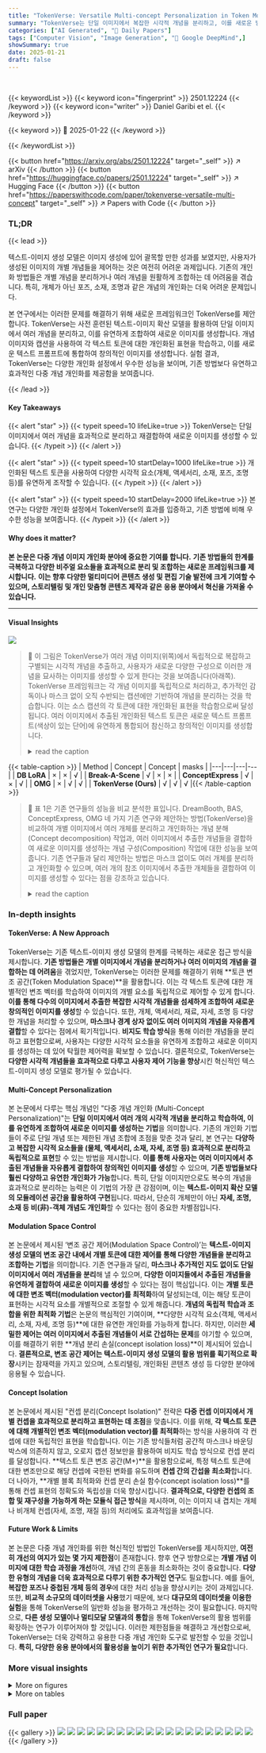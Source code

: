 ```yaml
---
title: "TokenVerse: Versatile Multi-concept Personalization in Token Modulation Space"
summary: "TokenVerse는 단일 이미지에서 복잡한 시각적 개념을 분리하고, 이를 새로운 방식으로 결합하여 창의적인 이미지를 생성하는 혁신적인 방법입니다."
categories: ["AI Generated", "🤗 Daily Papers"]
tags: ["Computer Vision", "Image Generation", "🏢 Google DeepMind",]
showSummary: true
date: 2025-01-21
draft: false
---
```


<br>

{{< keywordList >}}
{{< keyword icon="fingerprint" >}} 2501.12224 {{< /keyword >}}
{{< keyword icon="writer" >}} Daniel Garibi et el. {{< /keyword >}}
 
{{< keyword >}} 🤗 2025-01-22 {{< /keyword >}}
 
{{< /keywordList >}}

{{< button href="https://arxiv.org/abs/2501.12224" target="_self" >}}
↗ arXiv
{{< /button >}}
{{< button href="https://huggingface.co/papers/2501.12224" target="_self" >}}
↗ Hugging Face
{{< /button >}}
{{< button href="https://paperswithcode.com/paper/tokenverse-versatile-multi-concept" target="_self" >}}
↗ Papers with Code
{{< /button >}}




### TL;DR


{{< lead >}}

텍스트-이미지 생성 모델은 이미지 생성에 있어 괄목할 만한 성과를 보였지만, 사용자가 생성된 이미지의 개별 개념들을 제어하는 것은 여전히 어려운 과제입니다. 기존의 개인화 방법들은 개별 개념을 분리하거나 여러 개념을 원활하게 조합하는 데 어려움을 겪습니다. 특히, 개체가 아닌 포즈, 소재, 조명과 같은 개념의 개인화는 더욱 어려운 문제입니다.

본 연구에서는 이러한 문제를 해결하기 위해 새로운 프레임워크인 TokenVerse를 제안합니다. TokenVerse는 사전 훈련된 텍스트-이미지 확산 모델을 활용하여 단일 이미지에서 여러 개념을 분리하고, 이를 유연하게 조합하여 새로운 이미지를 생성합니다.  개념 이미지와 캡션을 사용하여 각 텍스트 토큰에 대한 개인화된 표현을 학습하고, 이를 새로운 텍스트 프롬프트에 통합하여 창의적인 이미지를 생성합니다. 실험 결과, TokenVerse는 다양한 개인화 설정에서 우수한 성능을 보이며, 기존 방법보다 유연하고 효과적인 다중 개념 개인화를 제공함을 보여줍니다.

{{< /lead >}}


#### Key Takeaways

{{< alert "star" >}}
{{< typeit speed=10 lifeLike=true >}} TokenVerse는 단일 이미지에서 여러 개념을 효과적으로 분리하고 재결합하여 새로운 이미지를 생성할 수 있습니다. {{< /typeit >}}
{{< /alert >}}

{{< alert "star" >}}
{{< typeit speed=10 startDelay=1000 lifeLike=true >}} 개인화된 텍스트 토큰을 사용하여 다양한 시각적 요소(개체, 액세서리, 소재, 포즈, 조명 등)를 유연하게 조작할 수 있습니다. {{< /typeit >}}
{{< /alert >}}

{{< alert "star" >}}
{{< typeit speed=10 startDelay=2000 lifeLike=true >}} 본 연구는 다양한 개인화 설정에서 TokenVerse의 효과를 입증하고, 기존 방법에 비해 우수한 성능을 보여줍니다. {{< /typeit >}}
{{< /alert >}}

#### Why does it matter?
**본 논문은 다중 개념 이미지 개인화 분야에 중요한 기여를 합니다.** **기존 방법들의 한계를 극복하고 다양한 비주얼 요소들을 효과적으로 분리 및 조합하는 새로운 프레임워크를 제시합니다.**  **이는 향후 다양한 멀티미디어 콘텐츠 생성 및 편집 기술 발전에 크게 기여할 수 있으며, 스토리텔링 및 개인 맞춤형 콘텐츠 제작과 같은 응용 분야에서 혁신을 가져올 수 있습니다.**

------
#### Visual Insights



![](https://arxiv.org/html/2501.12224/x2.png)

> 🔼 이 그림은 TokenVerse가 여러 개념 이미지(위쪽)에서 독립적으로 복잡하고 구별되는 시각적 개념을 추출하고, 사용자가 새로운 다양한 구성으로 이러한 개념을 묘사하는 이미지를 생성할 수 있게 한다는 것을 보여줍니다(아래쪽).  TokenVerse 프레임워크는 각 개념 이미지를 독립적으로 처리하고, 추가적인 감독이나 마스크 없이 오직 수반되는 캡션에만 기반하여 개념을 분리하는 것을 학습합니다. 이는 소스 캡션의 각 토큰에 대한 개인화된 표현을 학습함으로써 달성됩니다. 여러 이미지에서 추출된 개인화된 텍스트 토큰은 새로운 텍스트 프롬프트(색상이 있는 단어)에 유연하게 통합되어 참신하고 창의적인 이미지를 생성합니다.
> <details>
> <summary>read the caption</summary>
> Figure 1: TokenVerse extracts distinct complex visual concepts from a set of concept images (top), and allows users to generate images that depict these concepts in novel versatile compositions (bottom row). Our framework independently processes each concept image, and learns to disentangle its concepts based solely on an accompanying caption, without any additional supervision or masks. This is achieved by learning a personalized representation for each token in the source caption. Our personalized text tokens, extracted from multiple images, are then flexibly incorporated into new text prompts (colored words) to generate novel creative images.
> </details>





{{< table-caption >}}
| Method | Concept | Concept | masks |
|---|---|---|---| 
| **DB LoRA** | × | × | √ |
| **Break-A-Scene** | √ | × | × |
| **ConceptExpress** | √ | × | √ |
| **OMG** | × | √ | √ |
| **TokenVerse (Ours)** | √ | √ | √ |{{< /table-caption >}}

> 🔼 표 1은 기존 연구들의 성능을 비교 분석한 표입니다. DreamBooth, BAS, ConceptExpress, OMG 네 가지 기존 연구와 제안하는 방법(TokenVerse)을 비교하여 개별 이미지에서 여러 개체를 분리하고 개인화하는 개념 분해(Concept decomposition) 작업과, 여러 이미지에서 추출한 개념들을 결합하여 새로운 이미지를 생성하는 개념 구성(Composition) 작업에 대한 성능을 보여줍니다. 기존 연구들과 달리 제안하는 방법은 마스크 없이도 여러 개체를 분리하고 개인화할 수 있으며, 여러 개의 참조 이미지에서 추출한 개체들을 결합하여 이미지를 생성할 수 있다는 점을 강조하고 있습니다.
> <details>
> <summary>read the caption</summary>
> Table 1: Capabilities of competing baselines. The table lists the capabilities of DreamBooth [32], BAS [8], ConceptExpress [14], OMG [23] and our method. Concept decomposition is the task of disentangling and personalizing multiple objects from a single image. Composition is the task of combining separately learned concepts in a new generated image. Unlike existing approaches, our method enables mask-free multi-object disentangled personalization, as well as the composition of multiple objects from several reference images.
> </details>





### In-depth insights


#### TokenVerse: A New Approach
TokenVerse는 기존 텍스트-이미지 생성 모델의 한계를 극복하는 새로운 접근 방식을 제시합니다. **기존 방법들은 개별 이미지에서 개념을 분리하거나 여러 이미지의 개념을 결합하는 데 어려움**을 겪었지만, TokenVerse는 이러한 문제를 해결하기 위해 **토큰 변조 공간(Token Modulation Space)**을 활용합니다. 이는 각 텍스트 토큰에 대한 개별적인 변조 벡터를 학습하여 이미지의 개별 요소를 독립적으로 제어할 수 있게 합니다. **이를 통해 다수의 이미지에서 추출한 복잡한 시각적 개념들을 섬세하게 조합하여 새로운 창의적인 이미지를 생성**할 수 있습니다.  또한, 개체, 액세서리, 재료, 자세, 조명 등 다양한 개념을 처리할 수 있으며, **마스크나 경계 상자 없이도 여러 이미지의 개념을 자유롭게 결합**할 수 있다는 점에서 획기적입니다.  **비지도 학습 방식**을 통해 이러한 개념들을 분리하고 표현함으로써, 사용자는 다양한 시각적 요소들을 유연하게 조합하고 새로운 이미지를 생성하는 데 있어 탁월한 제어력을 확보할 수 있습니다.  결론적으로, TokenVerse는 **다양한 시각적 개념들을 효과적으로 다루고 사용자 제어 기능을 향상**시킨 혁신적인 텍스트-이미지 생성 모델로 평가될 수 있습니다.

#### Multi-Concept Personalization
본 논문에서 다루는 핵심 개념인 "다중 개념 개인화 (Multi-Concept Personalization)"는 **단일 이미지에서 여러 개의 시각적 개념을 분리하고 학습하여, 이를 유연하게 조합하여 새로운 이미지를 생성하는 기법**을 의미합니다. 기존의 개인화 기법들이 주로 단일 개념 또는 제한된 개념 조합에 초점을 맞춘 것과 달리, 본 연구는 **다양하고 복잡한 시각적 요소들을 (물체, 액세서리, 소재, 자세, 조명 등) 효과적으로 분리하고 독립적으로 표현**할 수 있는 방법을 제시합니다.  **이를 통해 사용자는 여러 이미지에서 추출된 개념들을 자유롭게 결합하여 창의적인 이미지를 생성**할 수 있으며, **기존 방법들보다 훨씬 다양하고 유연한 개인화가 가능**합니다. 특히, 단일 이미지만으로도 복수의 개념을 효과적으로 분리하는 능력은 이 기법의 가장 큰 강점이며,  이는 **텍스트-이미지 확산 모델의 모듈레이션 공간을 활용하여 구현**됩니다. 따라서, 단순히 개체만이 아닌 **자세, 조명, 소재 등 비(非)-객체 개념도 개인화**할 수 있다는 점이 중요한 차별점입니다.

#### Modulation Space Control
본 논문에서 제시된 ‘변조 공간 제어(Modulation Space Control)’는 **텍스트-이미지 생성 모델의 변조 공간 내에서 개별 토큰에 대한 제어를 통해 다양한 개념들을 분리하고 조합하는 기법**을 의미합니다.  기존 연구들과 달리, **마스크나 추가적인 지도 없이도 단일 이미지에서 여러 개념들을 분리**해 낼 수 있으며, **다양한 이미지들에서 추출된 개념들을 유연하게 결합하여 새로운 이미지를 생성**할 수 있다는 점이 핵심입니다.  이는 **개별 토큰에 대한 변조 벡터(modulation vector)를 최적화**하여 달성되는데, 이는 해당 토큰이 표현하는 시각적 요소를 개별적으로 조절할 수 있게 해줍니다.  **개념의 독립적 학습과 조합을 위한 최적화 기법**은 논문의 핵심적인 기여이며, **다양한 시각적 요소(객체, 액세서리, 소재, 자세, 조명 등)**에 대한 유연한 개인화를 가능하게 합니다.  하지만, 이러한 **세밀한 제어는 여러 이미지에서 추출된 개념들이 서로 간섭하는 문제**를 야기할 수 있으며, 이를 해결하기 위한 **개념 분리 손실(concept isolation loss)**이 제시되어 있습니다.  **결론적으로, 변조 공간 제어는 텍스트-이미지 생성 모델의 활용 범위를 획기적으로 확장**시키는 잠재력을 가지고 있으며, 스토리텔링, 개인화된 콘텐츠 생성 등 다양한 분야에 응용될 수 있습니다.

#### Concept Isolation
본 논문에서 제시된 "컨셉 분리(Concept Isolation)" 전략은 **다중 컨셉 이미지에서 개별 컨셉을 효과적으로 분리하고 표현하는 데 초점**을 맞춥니다.  이를 위해, **각 텍스트 토큰에 대해 개별적인 변조 벡터(modulation vector)를 최적화**하는 방식을 사용하여 각 컨셉에 대한 독립적인 표현을 학습합니다. 이는 기존 방식들처럼 공간적 마스크나 바운딩 박스에 의존하지 않고, 오로지 캡션 정보만을 활용하여 비지도 학습 방식으로 컨셉 분리를 달성합니다.  **텍스트 토큰 변조 공간(M+)**을 활용함으로써, 특정 텍스트 토큰에 대한 변조만으로 해당 컨셉에 국한된 변화를 유도하며 **컨셉 간의 간섭을 최소화**합니다.  더 나아가, **개별 블록 최적화와 컨셉 분리 손실 함수(concept isolation loss)**를 통해 컨셉 표현의 정확도와 독립성을 더욱 향상시킵니다.  **결과적으로, 다양한 컨셉의 조합 및 재구성을 가능하게 하는 모듈식 접근 방식**을 제시하며, 이는 이미지 내 겹치는 개체나 비개체 컨셉(자세, 조명, 재질 등)의 처리에도 효과적임을 보여줍니다.

#### Future Work & Limits
본 논문은 다중 개념 개인화를 위한 혁신적인 방법인 TokenVerse를 제시하지만, **여전히 개선의 여지가 있는 몇 가지 제한점**이 존재합니다.  향후 연구 방향으로는 **개별 개념 이미지에 대한 학습 과정을 개선**하여, 개념 간의 혼동을 최소화하는 것이 중요합니다.  **다양한 유형의 개념을 더욱 효과적으로 다루기 위한 추가적인 연구**도 필요합니다. 예를 들어, **복잡한 포즈나 중첩된 개체 등의 경우**에 대한 처리 성능을 향상시키는 것이 과제입니다. 또한, **비교적 소규모의 데이터셋을 사용**했기 때문에, 보다 **대규모의 데이터셋을 이용한 실험**을 통해 TokenVerse의 일반화 성능을 평가하고 개선하는 것이 필요합니다. 마지막으로, **다른 생성 모델이나 멀티모달 모델과의 통합**을 통해 TokenVerse의 활용 범위를 확장하는 연구가 이루어져야 할 것입니다. 이러한 제한점들을 해결하고 개선함으로써, TokenVerse는 더욱 강력하고 유용한 다중 개념 개인화 도구로 발전할 수 있을 것입니다.  **특히, 다양한 응용 분야에서의 활용성을 높이기 위한 추가적인 연구가 필요**합니다.


### More visual insights

<details>
<summary>More on figures
</summary>


![](https://arxiv.org/html/2501.12224/x3.png)

> 🔼 그림 2는 전역 변조 공간(ℳ)과 토큰별 변조 공간(ℳ+)에서의 방향을 보여줍니다. 생성된 이미지(맨 위 행)가 주어지면, ℳ과 ℳ+ 공간 모두에서 텍스트 기반 방향을 사용하여 이미지를 수정합니다. (a) 모든 텍스트 및 이미지 토큰을 변조하는 데 사용되는 벡터에 방향을 추가하면(즉, ℳ 공간의 방향) 생성된 이미지에서 원하는 개념을 효과적으로 수정할 수 있습니다. 그러나 이는 종종 다른 개념에도 영향을 미치는 비국소적 변경으로 이어집니다. (b) 특정 텍스트 토큰(예: “강아지” 또는 “공”)의 변조 벡터에만 방향을 추가하면(즉, ℳ+ 공간의 방향) 관심 개념에 주로 영향을 미치는 국소적 수정이 가능합니다.
> <details>
> <summary>read the caption</summary>
> Figure 2: Directions in the global modulation space (ℳℳ\mathcal{M}caligraphic_M) and our per-token modulation space (ℳ+superscriptℳ\mathcal{M}^{+}caligraphic_M start_POSTSUPERSCRIPT + end_POSTSUPERSCRIPT).  Given a generated image (top row), we modify it using text-driven directions in both ℳℳ\mathcal{M}caligraphic_M and ℳ+superscriptℳ\mathcal{M}^{+}caligraphic_M start_POSTSUPERSCRIPT + end_POSTSUPERSCRIPT spaces. (a) Adding a direction to the vector that is used to modulate all the text and image tokens (i.e. a direction in the space ℳℳ\mathcal{M}caligraphic_M) can be used to effectively modify desired concepts in the generated image. Yet, this often results in non-local changes that also affect other concepts in the generated image. (b) Adding a direction only to the modulation vector of a specific text token, like “dog” or “ball” (i.e. a direction in the space ℳ+superscriptℳ\mathcal{M}^{+}caligraphic_M start_POSTSUPERSCRIPT + end_POSTSUPERSCRIPT) leads to a localized modification that mostly affects the concept of interest.
> </details>



![](https://arxiv.org/html/2501.12224/x4.png)

> 🔼 그림 3은 TokenVerse의 개요를 보여줍니다. (a)는 사전 훈련된 텍스트-이미지 DiT 모델이 DiT 블록의 연속을 통해 이미지 및 텍스트 토큰을 처리하는 과정을 보여줍니다. 각 블록은 변조, 어텐션 및 피드포워드 모듈로 구성되며, 토큰은 풀링된 텍스트 임베딩에서 파생된 벡터 y를 통해 변조됩니다. (b)는 개념 이미지와 해당 캡션이 주어지면 TokenVerse가 각 텍스트 토큰에 대해 개인화된 변조 벡터 오프셋 Δ를 학습하는 과정을 보여줍니다. 이러한 오프셋은 변조 공간에서 개인화된 방향을 나타내며, 간단한 재구성 목표를 사용하여 학습됩니다. (c)는 추론 시 사전 학습된 방향 벡터를 사용하여 텍스트 토큰을 변조하여 개인화된 개념을 생성된 이미지에 주입하는 과정을 보여줍니다.
> <details>
> <summary>read the caption</summary>
> Figure 3: TokenVerse overview. (a) A pre-trained text-to-image DiT model processes both image and text tokens via a series of DiT blocks. Each block consists of modulation, attention and feed-forward modules. We focus on the modulation block, in which the tokens are modulated via a vector y𝑦yitalic_y, which is derived from a pooled text embedding. (b) Given a concept image and its corresponding caption, TokenVerse learns a personalized modulation vector offset ΔΔ\Deltaroman_Δ for each text token. These offsets represent personalized directions in the modulation space and are learned using a simple reconstruction objective. (c) At inference, the pre-learned direction vectors are used to modulate the text tokens, enabling the injection of personalized concepts into the generated images.
> </details>



![](https://arxiv.org/html/2501.12224/x5.png)

> 🔼 그림 4는 개념 분리 손실에 대한 설명입니다. Concept-Mod를 훈련시킬 때, 훈련 단계의 50%에서 추가적인 개념 분리 손실을 적용합니다. 이 손실은 방향의 영향을 받지 않아야 하는 이미지 영역이 유사하게 유지되도록 함으로써 다른 이미지와 간섭하지 않는 방향을 학습하도록 합니다.  즉, 특정 개념을 표현하는 방향 벡터가 다른 개념에 영향을 주지 않고 해당 개념만 정확하게 변형하도록 훈련하는 것을 목표로 합니다.  이는 특정 개념에 대한 수정이 이미지의 다른 부분에 영향을 미치는 것을 방지하기 위해 개념 간의 독립성을 높이는 데 중요한 역할을 합니다.
> <details>
> <summary>read the caption</summary>
> Figure 4: Concept isolation loss. When training Concept-Mod we apply an additional concept isolation loss in 50% of the training steps. This loss encourages learning directions that do not interfere with other images by enforcing that the parts in the image that should not be affected by the directions remain similar.
> </details>



![](https://arxiv.org/html/2501.12224/x6.png)

> 🔼 본 그림은 TokenVerse 모델의 질적 결과를 보여줍니다. 각 행은 네 개의 개념 이미지로 시작하며, 이러한 이미지로부터 TokenVerse 방법이 개념들을 독립적으로 추출하는 과정을 보여줍니다. 오른쪽에는 세 개의 생성된 이미지가 표시되는데, 이는 추출된 개념들을 새롭고 일관성 있는 출력물로 원활하게 결합하여 생성한 결과물입니다.
> <details>
> <summary>read the caption</summary>
> Figure 5: Qualitative results. Each row begins with a bank of four source images, from which our method independently extracts concepts. To the right, three generated images are shown, demonstrating the seamless combination of these concepts into new, coherent outputs.
> </details>



![](https://arxiv.org/html/2501.12224/x7.png)

> 🔼 그림 6은 TokenVerse 모델이 여러 개념을 결합하여 이미지를 생성하는 능력을 보여줍니다.  기존 방법들과 달리, TokenVerse는 이미지에 결합될 수 있는 개념의 수에 기술적인 제한이 없습니다. 이 그림은 다양한 개념 요소(사람, 동물, 의상, 소품, 배경 등)들이 복잡하게 조합된 이미지들을 보여주며, TokenVerse가 얼마나 다양하고 복잡한 시각적 개념들을 효과적으로 생성하는지 보여줍니다.  각 이미지는 여러 개의 개념 이미지에서 추출된 개념들을 조합하여 만들어졌으며, 개별 요소들이 명확하게 구분되어 있으면서도 자연스럽게 통합되어 있습니다. 이는 TokenVerse가 개념들을 효과적으로 분리하고 조합하는 능력을 시각적으로 보여주는 좋은 예시입니다.
> <details>
> <summary>read the caption</summary>
> Figure 6: Extreme multi-concept personalization. Our method has no technical constraint on the number of concepts that can be combined in an image. As can be seen, TokenVerse can generate images composing a significant number of concepts.
> </details>



![](https://arxiv.org/html/2501.12224/x8.png)

> 🔼 그림 7은 개체(곰, 개념 이미지는 표시되지 않음), 자세(왼쪽 열), 조명(위쪽 행)의 세 가지 유형의 개인화된 개념 조합을 보여줍니다. TokenVerse는 포즈를 취한 사람의 신원이나 특정 조명 장면에 과적합되지 않고 자세와 조명을 성공적으로 학습합니다.  즉, TokenVerse는 사물 뿐만 아니라 자세나 조명 등의 비사물 개념도 개인화할 수 있음을 보여줍니다.  다양한 개인화된 개념들을 조합하여 새로운 이미지를 생성할 수 있는 TokenVerse의 능력을 강조합니다.
> <details>
> <summary>read the caption</summary>
> Figure 7: Concepts beyond objects. We demonstrate the composition of three types of personalized concepts: object (the bear; concept image not shown), pose (left column) and lighting (top row). TokenVerse successfully learns the pose and lighting without overfitting to the identity of the poser or the specific lit scene.
> </details>



![](https://arxiv.org/html/2501.12224/x9.png)

> 🔼 그림 8은 다섯 가지 방법(ConceptExpress, BAS, DreamBooth, OMG 및 본 연구의 방법)을 사용하여 생성된 이미지를 보여줍니다. 각 행은 두 개의 개념 이미지(왼쪽)와 이러한 개념의 조합을 포함하는 이미지를 보여줍니다. 녹색과 파란색 단어와 관련된 개념은 각각 왼쪽과 오른쪽 개념 이미지에서 가져온 것입니다. 이 그림은 본 연구의 방법이 개념 충실도를 유지하면서 두 개념을 최상으로 조합한다는 것을 보여줍니다.
> <details>
> <summary>read the caption</summary>
> Figure 8: Qualitative comparisons. Each row depicts two concept images (left) and images containing a combination of those concepts, generated by ConceptExpress [14], BAS [8], DreamBooth [32], OMG [23] and our method. The concepts associated with the green and blue words are taken from the left and right concept images, respectively. As can be seen, our method best composes the two concepts while preserving concept fidelity.
> </details>



![](https://arxiv.org/html/2501.12224/x10.png)

> 🔼 그림 9는 제시된 방법과 다른 기준 방법들을 정량적으로 비교한 결과를 보여줍니다. DreamBench++와 사용자 연구를 통해 개념 보존 및 프롬프트 충실도(높을수록 좋음) 측면에서 비교 분석했습니다. (a)에서는 세 가지 다른 설정(i) 서로 다른 이미지에서 두 가지 개념을 결합하는 개념 구성, (ii) 동일한 이미지에서 두 가지 개념을 분리하는 개념 분해, (iii) 두 가지 작업의 조합(전체 작업)을 비교 분석했습니다. (b)에서는 전체 작업에 대해 제시된 방법과 기존 방법들을 사용자 연구를 통해 비교했습니다. 제시된 방법은 개념 보존 측면에서 일관되게 최고 점수를 받았으며, 프롬프트 충실도 점수 또한 높게 유지했습니다. 자세한 수치는 부록 C.2를 참조하십시오.
> <details>
> <summary>read the caption</summary>
> Figure 9: Quantitative comparison. We compare our method to other baselines on concept preservation and prompt fidelity (higher is better) using DreamBench++ and a user study. (a) We compare three different settings: (i)𝑖(i)( italic_i ) composing two concepts from different images (concept composition), (i⁢i)𝑖𝑖(ii)( italic_i italic_i ) decomposing two concepts from the same image (concept decomposition), and (i⁢i⁢i)𝑖𝑖𝑖(iii)( italic_i italic_i italic_i ) the combination of the two (full task). (b) We conduct a user study, comparing our method to existing methods on our full task. Our method consistently scores best in terms of concept preservation while maintaining high prompt fidelity scores. See App. C.2 for the exact metrics.
> </details>



![](https://arxiv.org/html/2501.12224/x11.png)

> 🔼 그림 10은 제안된 방법의 각 구성 요소의 기여도를 보여주는 비교 실험 결과를 보여줍니다. 왼쪽에는 결과 이미지를 생성하는 데 사용된 모든 개념 이미지가 나열되어 있습니다. (a)열부터 (d)열까지는 제안된 방법에 구성 요소가 추가됨에 따라 결과가 어떻게 달라지는지를 보여줍니다. (a)는 입력 텍스트 토큰에 대한 오프셋을 적용하는 방법을, (b)는 M+ 공간에서 오프셋을 적용하는 방법을, (c)는 블록별 오프셋을 추가하는 방법을, 그리고 (d)는 분리 손실을 추가한 전체 방법을 각각 보여줍니다. 이를 통해 M+ 공간 사용, 블록별 오프셋 적용, 그리고 분리 손실 추가가 개념 보존에 미치는 영향을 시각적으로 확인할 수 있습니다.
> <details>
> <summary>read the caption</summary>
> Figure 10: Ablations. The left pane shows all the concepts used to generate the result images. Columns (a) to (d) shows the results of our method as additional components are progressively integrated.
> </details>



![](https://arxiv.org/html/2501.12224/x12.png)

> 🔼 그림 11은 TokenVerse 모델의 한계를 보여줍니다.  각 행은 여러 개념의 이미지와 TokenVerse를 사용하여 생성된 이미지를 보여줍니다. TokenVerse는 개념의 분리 학습과 다중 개념 구성 모두를 지원하지만, 여전히 몇 가지 한계가 있습니다. (a) 독립적인 개념 학습으로 인해 특정 조합에서 드물게 혼합이 발생할 수 있습니다.  (App. F 참조). (b) 같은 이름을 가진 개념을 사용할 경우 문제가 발생할 수 있지만, 다른 용어를 사용하면 완화할 수 있습니다. (c) 작은 팔다리를 가진 인형이 복잡한 자세를 취하는 것과 같이 특정한 조합은 원치 않는 결과를 초래할 수 있습니다.
> <details>
> <summary>read the caption</summary>
> Figure 11: Limitations. Concept images are shown in the top row, with the generated images using TokenVerse below in each case. While our method supports both disentangled learning and multi-concept composition, limitations remain. (a) Rare blending can occur in specific combinations due to independent training of concepts; We provide analysis and mitigations in App. F. (b) Challenges arise with concepts sharing the same name identifier, which can be mitigated by using distinct terms. (c) Certain incompatible combinations, such as a doll with tiny limbs in a complex pose, may result in undesired outputs.
> </details>



![](https://arxiv.org/html/2501.12224/x13.png)

> 🔼 그림 12는 증강 기법의 효과를 보여주는 비교 실험 결과입니다. 위쪽 행에는 결과 이미지 생성에 사용된 개념 이미지들이 나열되어 있습니다. (a)열은 본 논문에서 제시된 전체 방법론을 적용한 결과를, (b)열은 텍스트 및 이미지 증강 기법 없이 생성한 결과를 보여줍니다.  이를 통해 텍스트와 이미지 증강이 최종 결과 이미지 품질 향상에 미치는 영향을 명확하게 확인할 수 있습니다.
> <details>
> <summary>read the caption</summary>
> Figure 12: Augmentations Ablation. The top row shows the concepts used to generate the result images. Column (a) displays the results of our full method, while column (b) shows the results without text and image augmentations.
> </details>



![](https://arxiv.org/html/2501.12224/x14.png)

> 🔼 그림 13은 TokenVerse를 사용하여 생성된 이미지에 개념을 점진적으로 추가하는 방법을 보여줍니다. 텍스트를 통해 생성된 이미지의 다른 모든 측면을 제어하면서 말이죠. 각 행에서 개체, 자세, 조명, 머리카락이 개별화되고, 배경은 텍스트로 설명됩니다(예: 맨 위 행의 경우 “뉴욕시”, “정원”, “화성”). 이 그림은 TokenVerse가 개별 이미지에서 추출한 여러 개념을 새로운 창의적인 구성으로 유연하게 통합하는 능력을 보여줍니다.  각 행은 개별 개념 이미지의 다양한 조합을 보여주는 세 개의 생성된 이미지와 함께 시작합니다. TokenVerse는 각 개념 이미지를 독립적으로 처리하고, 추가적인 감독이나 마스크 없이도 캡션에 따라 개념을 분리하는 방법을 학습합니다. 이는 여러 이미지에서 추출된 개인화된 텍스트 토큰을 새로운 텍스트 프롬프트에 유연하게 통합하여 새로운 창의적인 이미지를 생성하기 때문에 가능합니다.
> <details>
> <summary>read the caption</summary>
> Figure 13: Progressive composition of concepts. TokenVerse can be used to progressively add concepts into a generated image, while controlling all other aspects of the generated images via text. In each row, the object, pose, lighting, and hair are personalized, while the background is described by text (e.g. “NY city”, “garden”, and “Mars” for the top row.)
> </details>



![](https://arxiv.org/html/2501.12224/x15.png)

> 🔼 그림 14는 모델이 개별적으로 학습된 개념들을 결합할 때 발생할 수 있는 문제점을 보여줍니다. (a)는 인형과 강아지처럼 서로 다른 두 개체를 하나의 이미지에 결합하는 일반적인 시나리오를 보여줍니다. (b)는 개념들을 독립적으로 학습시킬 경우 혼합된 개체가 생성되는 실패 사례를 보여줍니다. (c)는 두 개념을 함께 학습시켜 이러한 문제를 완화하는 방법을 제시합니다.
> <details>
> <summary>read the caption</summary>
> Figure 14: Limitation – highly similar modulated tokens. (a) The common scenario of combining two distinct objects, such as a doll and a dog, into a single image. (b) A failure case where independent training of concepts leads to the creation of hybrid objects. (c) A potential mitigation for this issue by employing joint training on both concepts.
> </details>



![](https://arxiv.org/html/2501.12224/x16.png)

> 🔼 그림 15는 TokenVerse 모델의 한계를 보여줍니다. 특히, 같은 이름의 개체가 여러 개 있는 경우(예: 두 개의 인형), 모델이 제대로 작동하지 않을 수 있습니다. (a)는 이러한 문제가 발생하는 경우를 보여줍니다. 하지만 초기 학습 단계에서 각 개체에 고유한 식별자를 할당하면(예: 인형1, 인형2) 이 문제를 해결할 수 있습니다. (b)는 고유한 식별자를 사용하여 문제를 해결한 결과를 보여줍니다.
> <details>
> <summary>read the caption</summary>
> Figure 15: Limitations – colliding captions. Our method may fail when handling cases of colliding identifiers, such as two dolls (a). This issue can be easily resolved by assigning distinct identifiers to each object during the initial training (b).
> </details>



![](https://arxiv.org/html/2501.12224/x17.png)

> 🔼 그림 16은 TokenVerse 모델의 질적 결과를 보여줍니다. 각 행에는 두 개의 생성 이미지와 해당 이미지에 사용된 개념의 원본 이미지가 함께 표시됩니다. 이 그림은 TokenVerse가 여러 개념 이미지에서 개별 개념을 추출하고 이를 새로운 조합으로 결합하여 새로운 이미지를 생성할 수 있는 능력을 보여줍니다.
> <details>
> <summary>read the caption</summary>
> Figure 16: Qualitative results. Each row contains two result images and the source images of the concepts that they contain.
> </details>



![](https://arxiv.org/html/2501.12224/x18.png)

> 🔼 그림 17은 TokenVerse 모델의 질적 결과를 보여줍니다. 각 행은 두 개의 생성된 이미지와 해당 이미지를 생성하는 데 사용된 개념 이미지들을 보여줍니다. 생성된 이미지들은 여러 개념 이미지들로부터 추출된 다양한 시각적 요소들의 독창적이고 다채로운 조합을 보여줍니다. 이를 통해 사용자는 원하는 시각적 요소들을 조합하여 새로운 창의적인 이미지를 생성할 수 있음을 확인할 수 있습니다.
> <details>
> <summary>read the caption</summary>
> Figure 17: Qualitative results. Each row contains two result images and the source images of the concepts that they contain.
> </details>



![](https://arxiv.org/html/2501.12224/x19.png)

> 🔼 그림 18은 TokenVerse 모델의 질적 결과를 보여줍니다. 각 행은 두 개의 결과 이미지와 해당 이미지에 사용된 개념의 원본 이미지를 보여줍니다.  이 그림은 TokenVerse가 다양한 개념들을 성공적으로 결합하여 새로운 창의적인 이미지를 생성할 수 있음을 보여주는 여러 예시들을 제공합니다. 각각의 결과 이미지는 여러 개념 이미지로부터 추출된 개념들을 독창적인 방식으로 결합하여 생성되었습니다. 원본 이미지들은 다양한 개념 요소들을 포함하고 있으며, TokenVerse는 이러한 개념들을 성공적으로 분리하고 새로운 조합으로 결합하는 능력을 보여줍니다.
> <details>
> <summary>read the caption</summary>
> Figure 18: Qualitative results. Each row contains two result images and the source images of the concepts that they contain.
> </details>



![](https://arxiv.org/html/2501.12224/x20.png)

> 🔼 그림 19는 제시된 방법을 이용한 스토리텔링 애플리케이션의 활용성을 보여주는 결과입니다. 그림 왼쪽에는 스토리에 등장하는 등장인물, 배경, 자세 등이 나열되어 있으며, 오른쪽에는 대형 언어 모델(LLM)을 사용하여 생성된 스토리가 제시되어 있습니다. 생성된 스토리는 다시 LLM을 통해 이미지 생성 프롬프트로 재처리되었으며, 이 프롬프트를 사용하여 첨부된 이미지들이 생성되었습니다.
> <details>
> <summary>read the caption</summary>
> Figure 19: Storytelling results. Demonstration of our method’s usability for storytelling applications. All the characters, scenes, and poses featured in the story are shown on the left. On the right is the story itself, generated by a language model (LLM). This story was then reprocessed by the LLM to generate prompts, which were used to create the accompanying images.
> </details>



![](https://arxiv.org/html/2501.12224/x21.png)

> 🔼 그림 20은 사용자 연구에서 질문한 예시 질문들을 보여줍니다. 생성된 이미지가 주어지면 사용자들은 텍스트와 입력 개념 모두와의 정렬에 대해 평가하라는 질문을 받게 됩니다.  구체적으로는 생성된 이미지가 주어진 텍스트 설명과 얼마나 잘 일치하는지, 그리고 입력 개념(예: 셔츠, 안경)이 생성된 이미지에 얼마나 잘 나타나는지를 1점에서 5점 척도로 평가합니다.
> <details>
> <summary>read the caption</summary>
> Figure 20: An example of the questions asked in the user study. Given a generated image the users are asked about its alignment with both the text and the input concepts
> </details>



</details>




<details>
<summary>More on tables
</summary>


{{< table-caption >}}
| Metric | Composition CP ↑ | Composition PF ↑ | Composition CP ⋅ PF ↑ | Decomposition CP ↑ | Decomposition PF ↑ | Decomposition CP ⋅ PF ↑ | Full task CP ↑ | Full task PF ↑ | Full task CP ⋅ PF ↑ |
|---|---|---|---|---|---|---|---|---|---| 
| Dreambooth | 0.280242 | **0.844422** | 0.236642 | **0.668524** | 0.660167 | **0.441337** | 0.207116 | **0.827521** | 0.171393 |
| DreamBoothjoint | 0.371304 | 0.619288 | 0.229944 | **0.668524** | 0.660167 | **0.441337** | 0.306262 | 0.591337 | 0.181104 |
| OMG | 0.238606 | **0.743968** | 0.177515 | 0.267477 | **0.791793** | 0.211787 | 0.207787 | **0.843395** | 0.175246 |
| Break-A-Scenejoint | **0.392912** | 0.372664 | 0.154380 | 0.598387 | 0.641935 | 0.384126 | **0.499054** | 0.641236 | **0.320011** |
| ConceptExpress | 0.214718 | 0.548723 | 0.117821 | 0.246387 | 0.695087 | 0.171260 | 0.187853 | 0.733286 | 0.137750 |
| Ours | **0.470108** | 0.688061 | **0.323463** | **0.669940** | **0.747698** | **0.500431** | **0.553125** | 0.821875 | **0.454600** |{{< /table-caption >}}
> 🔼 표 2는 본 논문의 정량적 비교 그래프를 보완하여 개념 보존(CP) 및 프롬프트 충실도(PF)의 정확한 측정값을 제시합니다.  DreamBench++ 평가 지표를 사용하여, 다양한 방법들의 개념 보존 및 프롬프트 충실도 성능을 정확한 수치로 비교 분석합니다.  구체적으로,  각 방법에 대해 개념 구성, 개념 분해, 전체 작업 세 가지 상황에서의 CP와 PF 값을 제시하며, 이를 통해 각 방법의 강점과 약점을 명확하게 파악할 수 있습니다.
> <details>
> <summary>read the caption</summary>
> Table 2:  Dreambench++ Evaluation We complement the quantitative comparison graphs of the main paper with the exact measurements of concept preservation (CP) and prompt fidelity (PF).
> </details>

{{< table-caption >}}
| Metric | CP ↑ | PF ↑ |
|---|---|---|
| Dreambooth | 2.2505 | **4.465** |
| DreamBooth<sub>joint</sub> | 2.7582 | 3.462 |
| OMG | 2.205 | 3.611 |
| Break-A-Scene<sub>joint</sub> | **3.203** | 3.151 |
| ConceptExpress | 2.211 | 2.686 |
| Ours | **4.078** | **4.292** |{{< /table-caption >}}
> 🔼 본 논문의 사용자 연구 결과 그래프를 보완하여 개념 보존 및 프롬프트 충실도에 대한 정확한 측정값을 제공하는 표입니다. 사용자 연구에서 참가자들은 생성된 이미지가 프롬프트와 얼마나 잘 일치하는지, 그리고 생성된 이미지에 원본 개념이 얼마나 잘 보존되는지를 평가했습니다. 이 표는 그러한 평가 결과를 수치적으로 보여줍니다.
> <details>
> <summary>read the caption</summary>
> Table 3:  User Study We complement the user study results graphs of the main paper with the exact measurements of concept preservation and prompt fidelity.
> </details>

</details>




### Full paper

{{< gallery >}}
<img src="paper_images/1.png" class="grid-w50 md:grid-w33 xl:grid-w25" />
<img src="paper_images/2.png" class="grid-w50 md:grid-w33 xl:grid-w25" />
<img src="paper_images/3.png" class="grid-w50 md:grid-w33 xl:grid-w25" />
<img src="paper_images/4.png" class="grid-w50 md:grid-w33 xl:grid-w25" />
<img src="paper_images/5.png" class="grid-w50 md:grid-w33 xl:grid-w25" />
<img src="paper_images/6.png" class="grid-w50 md:grid-w33 xl:grid-w25" />
<img src="paper_images/7.png" class="grid-w50 md:grid-w33 xl:grid-w25" />
<img src="paper_images/8.png" class="grid-w50 md:grid-w33 xl:grid-w25" />
<img src="paper_images/9.png" class="grid-w50 md:grid-w33 xl:grid-w25" />
<img src="paper_images/10.png" class="grid-w50 md:grid-w33 xl:grid-w25" />
<img src="paper_images/11.png" class="grid-w50 md:grid-w33 xl:grid-w25" />
<img src="paper_images/12.png" class="grid-w50 md:grid-w33 xl:grid-w25" />
<img src="paper_images/13.png" class="grid-w50 md:grid-w33 xl:grid-w25" />
<img src="paper_images/14.png" class="grid-w50 md:grid-w33 xl:grid-w25" />
<img src="paper_images/15.png" class="grid-w50 md:grid-w33 xl:grid-w25" />
<img src="paper_images/16.png" class="grid-w50 md:grid-w33 xl:grid-w25" />
<img src="paper_images/17.png" class="grid-w50 md:grid-w33 xl:grid-w25" />
<img src="paper_images/18.png" class="grid-w50 md:grid-w33 xl:grid-w25" />
<img src="paper_images/19.png" class="grid-w50 md:grid-w33 xl:grid-w25" />
<img src="paper_images/20.png" class="grid-w50 md:grid-w33 xl:grid-w25" />
{{< /gallery >}}